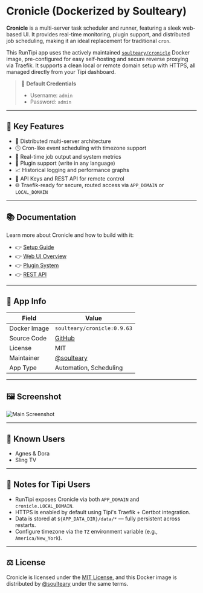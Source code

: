 # Cronicle (Dockerized by Soulteary)

**Cronicle** is a multi-server task scheduler and runner, featuring a sleek web-based UI. It provides real-time monitoring, plugin support, and distributed job scheduling, making it an ideal replacement for traditional `cron`.

This RunTipi app uses the actively maintained [`soulteary/cronicle`](https://hub.docker.com/r/soulteary/cronicle) Docker image, pre-configured for easy self-hosting and secure reverse proxying via Traefik. It supports a clean local or remote domain setup with HTTPS, all managed directly from your Tipi dashboard.

> 🔐 **Default Credentials**
> - Username: `admin`
> - Password: `admin`

---

## 🔧 Key Features

- 🧠 Distributed multi-server architecture
- 🕒 Cron-like event scheduling with timezone support
- 👀 Real-time job output and system metrics
- 🔌 Plugin support (write in any language)
- 📈 Historical logging and performance graphs
- 🔑 API Keys and REST API for remote control
- 🌐 Traefik-ready for secure, routed access via `APP_DOMAIN` or `LOCAL_DOMAIN`

---

## 📚 Documentation

Learn more about Cronicle and how to build with it:

- 👉 [Setup Guide](https://github.com/jhuckaby/Cronicle/blob/master/docs/Setup.md)
- 👉 [Web UI Overview](https://github.com/jhuckaby/Cronicle/blob/master/docs/WebUI.md)
- 👉 [Plugin System](https://github.com/jhuckaby/Cronicle/blob/master/docs/Plugins.md)
- 👉 [REST API](https://github.com/jhuckaby/Cronicle/blob/master/docs/APIReference.md)

---

## 🧱 App Info

| Field        | Value                            |
|--------------|----------------------------------|
| Docker Image | `soulteary/cronicle:0.9.63`       |
| Source Code  | [GitHub](https://github.com/jhuckaby/Cronicle) |
| License      | MIT                              |
| Maintainer   | [@soulteary](https://github.com/soulteary) |
| App Type     | Automation, Scheduling           |

---

## 🖼 Screenshot

![Main Screenshot](https://pixlcore.com/software/cronicle/screenshots-new/job-details-complete.png)

---

## 🏢 Known Users

- Agnes & Dora
- Sling TV

---

## 🧾 Notes for Tipi Users

- RunTipi exposes Cronicle via both `APP_DOMAIN` and `cronicle.LOCAL_DOMAIN`.
- HTTPS is enabled by default using Tipi's Traefik + Certbot integration.
- Data is stored at `${APP_DATA_DIR}/data/*` — fully persistent across restarts.
- Configure timezone via the `TZ` environment variable (e.g., `America/New_York`).

---

## ⚖ License

Cronicle is licensed under the [MIT License](https://github.com/jhuckaby/Cronicle/blob/master/LICENSE), and this Docker image is distributed by [@soulteary](https://github.com/soulteary) under the same terms.